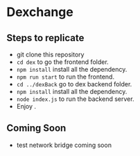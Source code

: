 # Dexchange

## Steps to replicate
- git clone this repository
- ```cd dex``` to go the frontend folder.
- ```npm install``` install all the dependency.
- ```npm run start``` to run the frontend.
- ```cd ../dexBack``` go to dex backend folder.
- ```npm install``` install all the dependency.
- ```node index.js``` to run the backend server.
- Enjoy .

## Coming Soon
- test network bridge coming soon



